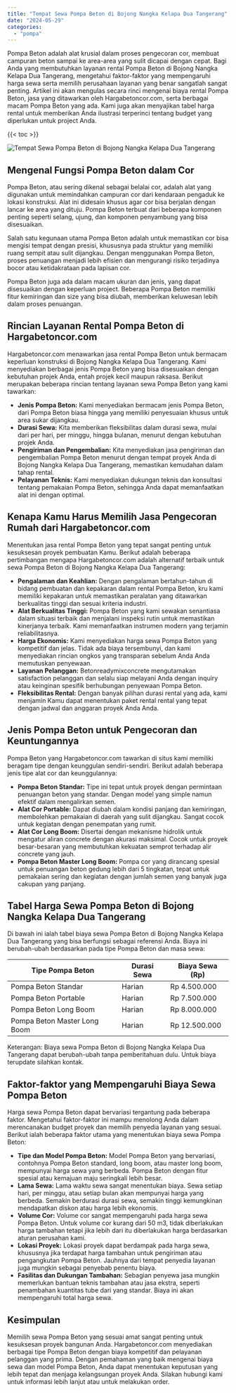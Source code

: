 ```yaml
---
title: "Tempat Sewa Pompa Beton di Bojong Nangka Kelapa Dua Tangerang"
date: "2024-05-29"
categories: 
  - "pompa"
---
```




Pompa Beton adalah alat krusial dalam proses pengecoran cor, membuat campuran beton sampai ke area-area yang sulit dicapai dengan cepat. Bagi Anda yang membutuhkan layanan rental Pompa Beton di Bojong Nangka Kelapa Dua Tangerang, mengetahui faktor-faktor yang mempengaruhi harga sewa serta memilih perusahaan layanan yang benar sangatlah sangat penting. Artikel ini akan mengulas secara rinci mengenai biaya rental Pompa Beton, jasa yang ditawarkan oleh Hargabetoncor.com, serta berbagai macam Pompa Beton yang ada. Kami juga akan menyajikan tabel harga rental untuk memberikan Anda ilustrasi terperinci tentang budget yang diperlukan untuk project Anda.

{{< toc >}}

![Tempat Sewa Pompa Beton di Bojong Nangka Kelapa Dua Tangerang](https://hargareadymixid.github.io/pompa/concrete-pump%20(11).png)

## Mengenal Fungsi Pompa Beton dalam Cor

Pompa Beton, atau sering dikenal sebagai belalai cor, adalah alat yang digunakan untuk memindahkan campuran cor dari kendaraan pengaduk ke lokasi konstruksi. Alat ini didesain khusus agar cor bisa berjalan dengan lancar ke area yang dituju. Pompa Beton terbuat dari beberapa komponen penting seperti selang, ujung, dan komponen penyambung yang bisa disesuaikan.

Salah satu kegunaan utama Pompa Beton adalah untuk memastikan cor bisa mengisi tempat dengan presisi, khususnya pada struktur yang memiliki ruang sempit atau sulit dijangkau. Dengan menggunakan Pompa Beton, proses penuangan menjadi lebih efisien dan mengurangi risiko terjadinya bocor atau ketidakrataan pada lapisan cor.

Pompa Beton juga ada dalam macam ukuran dan jenis, yang dapat disesuaikan dengan keperluan project. Beberapa Pompa Beton memiliki fitur kemiringan dan size yang bisa diubah, memberikan keluwesan lebih dalam proses penuangan.

## Rincian Layanan Rental Pompa Beton di Hargabetoncor.com

Hargabetoncor.com menawarkan jasa rental Pompa Beton untuk bermacam keperluan konstruksi di Bojong Nangka Kelapa Dua Tangerang. Kami menyediakan berbagai jenis Pompa Beton yang bisa disesuaikan dengan kebutuhan projek Anda, entah projek kecil maupun raksasa. Berikut merupakan beberapa rincian tentang layanan sewa Pompa Beton yang kami tawarkan:

- **Jenis Pompa Beton:** Kami menyediakan bermacam jenis Pompa Beton, dari Pompa Beton biasa hingga yang memiliki penyesuaian khusus untuk area sukar dijangkau.
- **Durasi Sewa:** Kita memberikan fleksibilitas dalam durasi sewa, mulai dari per hari, per minggu, hingga bulanan, menurut dengan kebutuhan projek Anda.
- **Pengiriman dan Pengembalian:** Kita menyediakan jasa pengiriman dan pengembalian Pompa Beton menurut dengan tempat proyek Anda di Bojong Nangka Kelapa Dua Tangerang, memastikan kemudahan dalam tahap rental.
- **Pelayanan Teknis:** Kami menyediakan dukungan teknis dan konsultasi tentang pemakaian Pompa Beton, sehingga Anda dapat memanfaatkan alat ini dengan optimal.

## Kenapa Kamu Harus Memilih Jasa Pengecoran Rumah dari Hargabetoncor.com

Menentukan jasa rental Pompa Beton yang tepat sangat penting untuk kesuksesan proyek pembuatan Kamu. Berikut adalah beberapa pertimbangan mengapa Hargabetoncor.com adalah alternatif terbaik untuk sewa Pompa Beton di Bojong Nangka Kelapa Dua Tangerang:

- **Pengalaman dan Keahlian:** Dengan pengalaman bertahun-tahun di bidang pembuatan dan kepakaran dalam rental Pompa Beton, kru kami memiliki kepakaran untuk memastikan peralatan yang ditawarkan berkualitas tinggi dan sesuai kriteria industri.
- **Alat Berkualitas Tinggi:** Pompa Beton yang kami sewakan senantiasa dalam situasi terbaik dan menjalani inspeksi rutin untuk memastikan kinerjanya terbaik. Kami memanfaatkan instrumen modern yang terjamin reliabilitasnya.
- **Harga Ekonomis:** Kami menyediakan harga sewa Pompa Beton yang kompetitif dan jelas. Tidak ada biaya tersembunyi, dan kami menyediakan rincian ongkos yang transparan sebelum Anda Anda memutuskan penyewaan.
- **Layanan Pelanggan:** Betonreadymixconcrete mengutamakan satisfaction pelanggan dan selalu siap melayani Anda dengan inquiry atau keinginan spesifik berhubungan penyewaan Pompa Beton.
- **Fleksibilitas Rental:** Dengan banyak pilihan durasi rental yang ada, kami menjamin Kamu dapat menentukan paket rental rental yang tepat dengan jadwal dan anggaran proyek Anda Anda.

## Jenis Pompa Beton untuk Pengecoran dan Keuntungannya

Pompa Beton yang Hargabetoncor.com tawarkan di situs kami memiliki beragam tipe dengan keunggulan sendiri-sendiri. Berikut adalah beberapa jenis tipe alat cor dan keunggulannya:

- **Pompa Beton Standar:** Tipe ini tepat untuk proyek dengan permintaan penuangan beton yang standar. Dengan model yang simple namun efektif dalam mengalirkan semen.
- **Alat Cor Portable:** Dapat diubah dalam kondisi panjang dan kemiringan, membolehkan pemakaian di daerah yang sulit dijangkau. Sangat cocok untuk kegiatan dengan penempatan yang rumit.
- **Alat Cor Long Boom:** Disertai dengan mekanisme hidrolik untuk mengatur aliran concrete dengan akurasi maksimal. Cocok untuk proyek besar-besaran yang membutuhkan kekuatan semprot terhadap alir concrete yang jauh.
- **Pompa Beton Master Long Boom:** Pompa cor yang dirancang spesial untuk penuangan beton gedung lebih dari 5 tingkatan, tepat untuk pemakaian sering dan kegiatan dengan jumlah semen yang banyak juga cakupan yang panjang.

## Tabel Harga Sewa Pompa Beton di Bojong Nangka Kelapa Dua Tangerang

Di bawah ini ialah tabel biaya sewa Pompa Beton di Bojong Nangka Kelapa Dua Tangerang yang bisa berfungsi sebagai referensi Anda. Biaya ini berubah-ubah berdasarkan pada tipe Pompa Beton dan masa sewa:

| Tipe Pompa Beton | Durasi Sewa | Biaya Sewa (Rp) |
| --- | --- | --- |
| Pompa Beton Standar | Harian | Rp 4.500.000 |
| Pompa Beton Portable | Harian | Rp 7.500.000 |
| Pompa Beton Long Boom | Harian | Rp 8.000.000 |
| Pompa Beton Master Long Boom | Harian | Rp 12.500.000 |

Keterangan: Biaya sewa Pompa Beton di Bojong Nangka Kelapa Dua Tangerang dapat berubah-ubah tanpa pemberitahuan dulu. Untuk biaya terupdate silahkan kontak.

## Faktor-faktor yang Mempengaruhi Biaya Sewa Pompa Beton

Harga sewa Pompa Beton dapat bervariasi tergantung pada beberapa faktor. Mengetahui faktor-faktor ini mampu menolong Anda dalam merencanakan budget proyek dan memilih penyedia layanan yang sesuai. Berikut ialah beberapa faktor utama yang menentukan biaya sewa Pompa Beton:

- **Tipe dan Model Pompa Beton:** Model Pompa Beton yang bervariasi, contohnya Pompa Beton standard, long boom, atau master long boom, mempunyai harga sewa yang berbeda. Pompa Beton dengan fitur spesial atau kemajuan maju seringkali lebih besar.
- **Lama Sewa:** Lama waktu sewa sangat menentukan biaya. Sewa setiap hari, per minggu, atau setiap bulan akan mempunyai harga yang berbeda. Semakin berdurasi durasi sewa, semakin tinggi kemungkinan mendapatkan diskon atau harga lebih ekonomis.
- **Volume Cor:** Volume cor sangat mempengaruhi pada harga sewa Pompa Beton. Untuk volume cor kurang dari 50 m3, tidak diberlakukan harga tambahan tetapi jika lebih dari itu diberlakukan harga berdasarkan aturan perusahan kami.
- **Lokasi Proyek:** Lokasi proyek dapat berdampak pada harga sewa, khususnya jika terdapat harga tambahan untuk pengiriman atau pengangkutan Pompa Beton. Jauhnya dari tempat penyedia layanan juga mungkin sebagai penyebab penentu biaya.
- **Fasilitas dan Dukungan Tambahan:** Sebagian penyewa jasa mungkin memerlukan bantuan teknis tambahan atau jasa ekstra, seperti penambahan kuantitas tube dari yang standar. Biaya ini akan mempengaruhi total harga sewa.

## Kesimpulan

Memilih sewa Pompa Beton yang sesuai amat sangat penting untuk kesuksesan proyek bangunan Anda. Hargabetoncor.com menyediakan berbagai tipe Pompa Beton dengan biaya kompetitif dan pelayanan pelanggan yang prima. Dengan pemahaman yang baik mengenai biaya sewa dan model Pompa Beton, Anda dapat menentukan keputusan yang lebih tepat dan menjaga kelangsungan proyek Anda. Silakan hubungi kami untuk informasi lebih lanjut atau untuk melakukan order.
